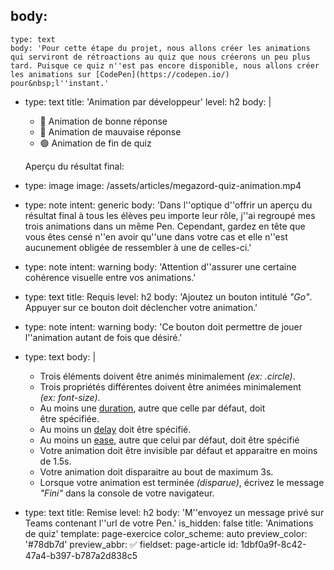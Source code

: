 body:
  -
    type: text
    body: 'Pour cette étape du projet, nous allons créer les animations qui serviront de rétroactions au quiz que nous créerons un peu plus tard. Puisque ce quiz n''est pas encore disponible, nous allons créer les animations sur [CodePen](https://codepen.io/) pour&nbsp;l''instant.'
  -
    type: text
    title: 'Animation par développeur'
    level: h2
    body: |
      - 🔴 Animation de bonne&nbsp;réponse
      - 🔵 Animation de mauvaise&nbsp;réponse
      - 🟢 Animation de fin de&nbsp;quiz
      
      Aperçu du résultat&nbsp;final:
  -
    type: image
    image: /assets/articles/megazord-quiz-animation.mp4
  -
    type: note
    intent: generic
    body: 'Dans l''optique d''offrir un aperçu du résultat final à tous les élèves peu importe leur rôle, j''ai regroupé mes trois animations dans un même Pen. Cependant, gardez en tête que vous êtes censé n''en avoir qu''une dans votre&nbsp;cas et elle n''est aucunement obligée de ressembler à une de&nbsp;celles-ci.'
  -
    type: note
    intent: warning
    body: 'Attention d''assurer une certaine cohérence visuelle entre vos&nbsp;animations.'
  -
    type: text
    title: Requis
    level: h2
    body: 'Ajoutez un bouton intitulé _"Go"_. Appuyer sur ce bouton doit déclencher votre&nbsp;animation.'
  -
    type: note
    intent: warning
    body: 'Ce bouton doit permettre de jouer l''animation autant de fois que&nbsp;désiré.'
  -
    type: text
    body: |
      - Trois éléments doivent être animés minimalement _(ex:&nbsp;.circle)_.
      - Trois propriétés différentes doivent être animées minimalement _(ex:&nbsp;font-size)_.
      - Au moins une [duration](https://smnarnold.com/cours/gsap/introduction#duration), autre que celle par défaut, doit être&nbsp;spécifiée.
      - Au moins un [delay](https://smnarnold.com/cours/gsap/introduction#delay) doit être&nbsp;spécifié.
      - Au moins un [ease](https://smnarnold.com/cours/gsap/introduction#ease), autre que celui par défaut, doit être&nbsp;spécifié
      - Votre animation doit être invisible par défaut et apparaitre en moins de&nbsp;1.5s.
      - Votre animation doit disparaitre au bout de maximum 3s.
      - Lorsque votre animation est terminée _(disparue)_, écrivez le message _"Fini"_ dans la console de votre&nbsp;navigateur.
  -
    type: text
    title: Remise
    level: h2
    body: 'M''envoyez un message privé sur Teams contenant l''url de votre&nbsp;Pen.'
is_hidden: false
title: 'Animations de quiz'
template: page-exercice
color_scheme: auto
preview_color: '#78db7d'
preview_abbr: ✅
fieldset: page-article
id: 1dbf0a9f-8c42-47a4-b397-b787a2d838c5
